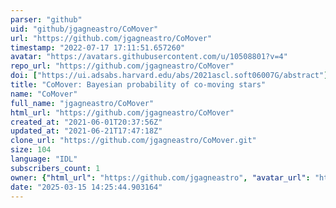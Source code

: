 ```yaml
---
parser: "github"
uid: "github/jgagneastro/CoMover"
url: "https://github.com/jgagneastro/CoMover"
timestamp: "2022-07-17 17:11:51.657260"
avatar: "https://avatars.githubusercontent.com/u/10508801?v=4"
repo_url: "https://github.com/jgagneastro/CoMover"
doi: ["https://ui.adsabs.harvard.edu/abs/2021ascl.soft06007G/abstract"]
title: "CoMover: Bayesian probability of co-moving stars"
name: "CoMover"
full_name: "jgagneastro/CoMover"
html_url: "https://github.com/jgagneastro/CoMover"
created_at: "2021-06-01T20:37:56Z"
updated_at: "2021-06-21T17:47:18Z"
clone_url: "https://github.com/jgagneastro/CoMover.git"
size: 104
language: "IDL"
subscribers_count: 1
owner: {"html_url": "https://github.com/jgagneastro", "avatar_url": "https://avatars.githubusercontent.com/u/10508801?v=4", "login": "jgagneastro", "type": "User"}
date: "2025-03-15 14:25:44.903164"
---
```

